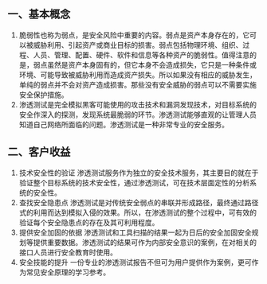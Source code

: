 ## 一、基本概念
1. 脆弱性也称为弱点，是安全风险中重要的内容。弱点是资产本身存在的，它可以被威胁利用、引起资产或商业目标的损害。弱点包括物理环境、组织、过程、人员、管理、配置、硬件、软件和信息等各种资产的脆弱性。值得注意的是，弱点虽然是资产本身固有的，但它本身不会造成损失，它只是一种条件或环境、可能导致被威胁利用而造成资产损失。所以如果没有相应的威胁发生，单纯的弱点并不会对资产造成损害。那些没有安全威胁的弱点可以不需要实施安全保护措施。
2. 渗透测试是完全模拟黑客可能使用的攻击技术和漏洞发现技术，对目标系统的安全作深入的探测，发现系统最脆弱的环节。渗透测试能够直观的让管理人员知道自己网络所面临的问题。渗透测试是一种非常专业的安全服务。

## 二、客户收益
1. 技术安全性的验证
渗透测试服务作为独立的安全技术服务，其主要目的就在于验证整个目标系统的技术安全性，通过渗透测试，可在技术层面定性的分析系统的安全性。
2. 查找安全隐患点
渗透测试是对传统安全弱点的串联并形成路径，最终通过路径式的利用而达到模拟入侵的效果。所以，在渗透测试的整个过程中，可有效的验证每个安全隐患点的存在及其可利用程度。
3. 提供安全加固的依据
渗透测试和工具扫描的结果一起为日后的安全加固安全规划等提供重要数据。渗透测试的结果可作为内部安全意识的案例，在对相关的接口人员进行安全教育时使用。
4. 安全技能的提升
一份专业的渗透测试报告不但可为用户提供作为案例，更可作为常见安全原理的学习参考。
